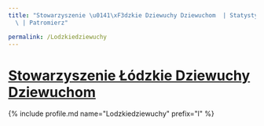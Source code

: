 ```yaml
---
title: "Stowarzyszenie \u0141\xF3dzkie Dziewuchy Dziewuchom  | Statystyki patronite.pl\
  \ | Patromierz"

permalink: /Lodzkiedziewuchy
---
```


# [Stowarzyszenie Łódzkie Dziewuchy Dziewuchom ](https://patronite.pl/Lodzkiedziewuchy)

{% include profile.md name="Lodzkiedziewuchy" prefix="l" %}
